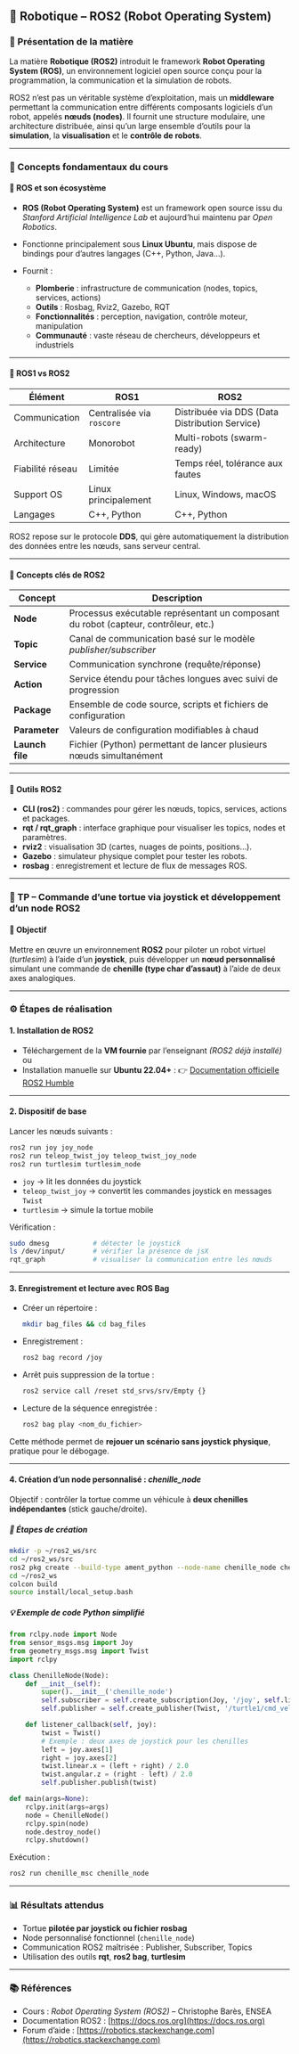 ## 🤖 Robotique – ROS2 (Robot Operating System)

### 📘 Présentation de la matière

La matière **Robotique (ROS2)** introduit le framework **Robot Operating System (ROS)**, un environnement logiciel open source conçu pour la programmation, la communication et la simulation de robots.

ROS2 n’est pas un véritable système d’exploitation, mais un **middleware** permettant la communication entre différents composants logiciels d’un robot, appelés **nœuds (nodes)**.
Il fournit une structure modulaire, une architecture distribuée, ainsi qu’un large ensemble d’outils pour la **simulation**, la **visualisation** et le **contrôle de robots**.

---

### 🧩 Concepts fondamentaux du cours

#### 🔹 ROS et son écosystème

* **ROS (Robot Operating System)** est un framework open source issu du *Stanford Artificial Intelligence Lab* et aujourd’hui maintenu par *Open Robotics*.
* Fonctionne principalement sous **Linux Ubuntu**, mais dispose de bindings pour d’autres langages (C++, Python, Java…).
* Fournit :

  * **Plomberie** : infrastructure de communication (nodes, topics, services, actions)
  * **Outils** : Rosbag, Rviz2, Gazebo, RQT
  * **Fonctionnalités** : perception, navigation, contrôle moteur, manipulation
  * **Communauté** : vaste réseau de chercheurs, développeurs et industriels

---

#### 🔹 ROS1 vs ROS2

| Élément          | ROS1                      | ROS2                                           |
| ---------------- | ------------------------- | ---------------------------------------------- |
| Communication    | Centralisée via `roscore` | Distribuée via DDS (Data Distribution Service) |
| Architecture     | Monorobot                 | Multi-robots (swarm-ready)                     |
| Fiabilité réseau | Limitée                   | Temps réel, tolérance aux fautes               |
| Support OS       | Linux principalement      | Linux, Windows, macOS                          |
| Langages         | C++, Python               | C++, Python                                    |

ROS2 repose sur le protocole **DDS**, qui gère automatiquement la distribution des données entre les nœuds, sans serveur central.

---

#### 🔹 Concepts clés de ROS2

| Concept         | Description                                                                         |
| --------------- | ----------------------------------------------------------------------------------- |
| **Node**        | Processus exécutable représentant un composant du robot (capteur, contrôleur, etc.) |
| **Topic**       | Canal de communication basé sur le modèle *publisher/subscriber*                    |
| **Service**     | Communication synchrone (requête/réponse)                                           |
| **Action**      | Service étendu pour tâches longues avec suivi de progression                        |
| **Package**     | Ensemble de code source, scripts et fichiers de configuration                       |
| **Parameter**   | Valeurs de configuration modifiables à chaud                                        |
| **Launch file** | Fichier (Python) permettant de lancer plusieurs nœuds simultanément                 |

---

#### 🧠 Outils ROS2

* **CLI (ros2)** : commandes pour gérer les nœuds, topics, services, actions et packages.
* **rqt / rqt_graph** : interface graphique pour visualiser les topics, nodes et paramètres.
* **rviz2** : visualisation 3D (cartes, nuages de points, positions…).
* **Gazebo** : simulateur physique complet pour tester les robots.
* **rosbag** : enregistrement et lecture de flux de messages ROS.

---

### 🧪 TP – Commande d’une tortue via joystick et développement d’un node ROS2

#### 🎯 Objectif

Mettre en œuvre un environnement **ROS2** pour piloter un robot virtuel (*turtlesim*) à l’aide d’un **joystick**, puis développer un **nœud personnalisé** simulant une commande de **chenille (type char d’assaut)** à l’aide de deux axes analogiques.

---

### ⚙️ Étapes de réalisation

#### 1. Installation de ROS2

* Téléchargement de la **VM fournie** par l’enseignant *(ROS2 déjà installé)*
  ou
* Installation manuelle sur **Ubuntu 22.04+** :
  👉 [Documentation officielle ROS2 Humble](https://docs.ros.org/en/humble/Installation/Ubuntu-Install-Debians.html)

---

#### 2. Dispositif de base

Lancer les nœuds suivants :

```bash
ros2 run joy joy_node
ros2 run teleop_twist_joy teleop_twist_joy_node
ros2 run turtlesim turtlesim_node
```

* `joy` → lit les données du joystick
* `teleop_twist_joy` → convertit les commandes joystick en messages `Twist`
* `turtlesim` → simule la tortue mobile

Vérification :

```bash
sudo dmesg           # détecter le joystick
ls /dev/input/       # vérifier la présence de jsX
rqt_graph            # visualiser la communication entre les nœuds
```

---

#### 3. Enregistrement et lecture avec **ROS Bag**

* Créer un répertoire :

  ```bash
  mkdir bag_files && cd bag_files
  ```
* Enregistrement :

  ```bash
  ros2 bag record /joy
  ```
* Arrêt puis suppression de la tortue :

  ```bash
  ros2 service call /reset std_srvs/srv/Empty {}
  ```
* Lecture de la séquence enregistrée :

  ```bash
  ros2 bag play <nom_du_fichier>
  ```

Cette méthode permet de **rejouer un scénario sans joystick physique**, pratique pour le débogage.

---

#### 4. Création d’un node personnalisé : *chenille_node*

Objectif : contrôler la tortue comme un véhicule à **deux chenilles indépendantes** (stick gauche/droite).

##### 🧱 Étapes de création

```bash
mkdir -p ~/ros2_ws/src
cd ~/ros2_ws/src
ros2 pkg create --build-type ament_python --node-name chenille_node chenille_msc
cd ~/ros2_ws
colcon build
source install/local_setup.bash
```

##### 💡 Exemple de code Python simplifié

```python
from rclpy.node import Node
from sensor_msgs.msg import Joy
from geometry_msgs.msg import Twist
import rclpy

class ChenilleNode(Node):
    def __init__(self):
        super().__init__('chenille_node')
        self.subscriber = self.create_subscription(Joy, '/joy', self.listener_callback, 10)
        self.publisher = self.create_publisher(Twist, '/turtle1/cmd_vel', 10)

    def listener_callback(self, joy):
        twist = Twist()
        # Exemple : deux axes de joystick pour les chenilles
        left = joy.axes[1]
        right = joy.axes[2]
        twist.linear.x = (left + right) / 2.0
        twist.angular.z = (right - left) / 2.0
        self.publisher.publish(twist)

def main(args=None):
    rclpy.init(args=args)
    node = ChenilleNode()
    rclpy.spin(node)
    node.destroy_node()
    rclpy.shutdown()
```

Exécution :

```bash
ros2 run chenille_msc chenille_node
```

---

### 📊 Résultats attendus

* Tortue **pilotée par joystick ou fichier rosbag**
* Node personnalisé fonctionnel (`chenille_node`)
* Communication ROS2 maîtrisée : Publisher, Subscriber, Topics
* Utilisation des outils **rqt**, **ros2 bag**, **turtlesim**

---

### 📚 Références

* Cours : *Robot Operating System (ROS2)* – Christophe Barès, ENSEA
* Documentation ROS2 : [https://docs.ros.org](https://docs.ros.org)
* Forum d’aide : [https://robotics.stackexchange.com](https://robotics.stackexchange.com)

